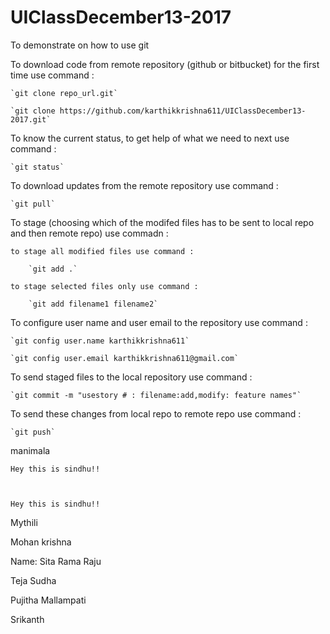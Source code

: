 # UIClassDecember13-2017
To demonstrate on how to use git

To download code from remote repository (github or bitbucket) for the first time use command :

	`git clone repo_url.git`

	`git clone https://github.com/karthikkrishna611/UIClassDecember13-2017.git`


To know the current status, to get help of what we need to next use command :

	`git status`


To download updates from the remote repository use command :

	`git pull`

To stage (choosing which of the modifed files has to be sent to local repo and then remote repo) use commadn :

	to stage all modified files use command :

		`git add .`

	to stage selected files only use command :

		`git add filename1 filename2`


To configure user name and user email to the repository use command :

	`git config user.name karthikkrishna611`

	`git config user.email karthikkrishna611@gmail.com`


To send staged files to the local repository use command :

	`git commit -m "usestory # : filename:add,modify: feature names"`


To send these changes from local repo to remote repo use command :

	`git push`

manimala


	Hey this is sindhu!!



	Hey this is sindhu!!





Mythili




Mohan krishna


Name: Sita Rama Raju

Teja Sudha 


Pujitha Mallampati

Srikanth




